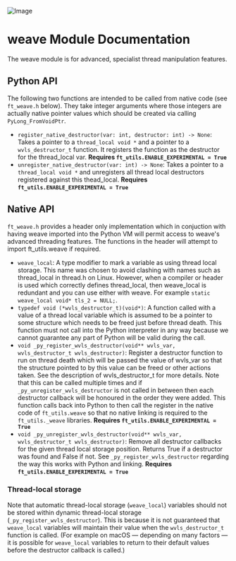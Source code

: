 ![Image](https://github.com/user-attachments/assets/f4ef78b9-8cc0-4264-971f-d6ac76884f3a)
# weave Module Documentation

The weave module is for advanced, specialist thread manipulation features.

## Python API

The following two functions are intended to be called from native code (see `ft_weave.h` below). They take integer arguments where those integers are actually native pointer values which should be created via calling `PyLong_FromVoidPtr`.

* `register_native_destructor(var: int, destructor: int) -> None`: Takes a pointer to a `thread_local void *` and a pointer to a `wvls_destructor_t` function. It registers the function as the destructor for the thread_local var. **Requires `ft_utils.ENABLE_EXPERIMENTAL = True`**
* `unregister_native_destructor(var: int) -> None`: Takes a pointer to a `thread_local void *` and unregisters all thread local destructors registered against this thead_local. **Requires `ft_utils.ENABLE_EXPERIMENTAL = True`**

## Native API

`ft_weave.h` provides a header only implementation which in conjuction with having weave imported into the Python VM will permit access to weave's advanced threading features. The functions in the header will attempt to import ft_utils.weave if required.

* `weave_local`: A type modifier to mark a variable as using thread local storage. This name was chosen to avoid clashing with names such as thread_local in thread.h on Linux. However, when a compiler or header is used which correctly defines thread_local, then weave_local is redundant and you can use either with weave. For example `static weave_local void* tls_2 = NULL;`.
* `typedef void (*wvls_destructor_t)(void*)`: A function called with a value of a thread local variable which is assumed to be a pointer to some structure which needs to be freed just before thread death. This function must not call into the Python interpreter in any way because we cannot guarantee any part of Python will be valid during the call.
* `void _py_register_wvls_destructor(void** wvls_var, wvls_destructor_t wvls_destructor)`: Register a destructor function to run on thread death which will be passed the value of wvls_var so that the structure pointed to by this value can be freed or other actions taken. See the description of wvls_destructor_t for more details. Note that this can be called multiple times and if `_py_unregister_wvls_destructor` is not called in between then each destructor callback will be honoured in the order they were added. This function calls back into Python to then call the register in the native code of `ft_utils.weave` so that no native linking is required to the `ft_utils._weave` libraries. **Requires `ft_utils.ENABLE_EXPERIMENTAL = True`**
* `void _py_unregister_wvls_destructor(void** wvls_var, wvls_destructor_t wvls_destructor)`: Remove all destructor callbacks for the given thread local storage position. Returns True if a destructor was found and False if not. See `_py_register_wvls_destructor` regarding the way this works with Python and linking. **Requires `ft_utils.ENABLE_EXPERIMENTAL = True`**

### Thread-local storage

Note that automatic thread-local storage (`weave_local`) variables should not be stored within dynamic thread-local storage (`_py_register_wvls_destructor`). This is because it is not guaranteed that `weave_local` variables will maintain their value when the `wvls_destructor_t` function is called. (For example on macOS — depending on many factors — it is possible for `weave_local` variables to return to their default values before the destructor callback is called.)

